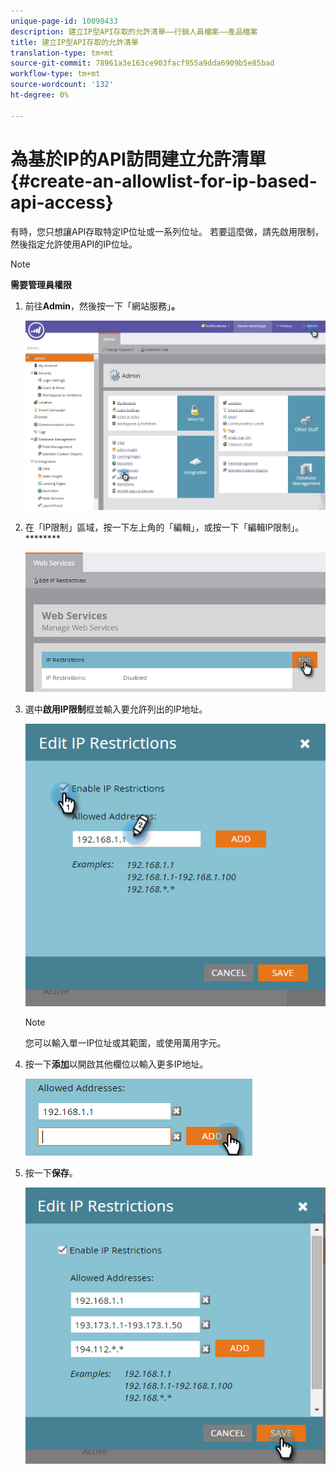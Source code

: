 ```yaml
---
unique-page-id: 10098433
description: 建立IP型API存取的允許清單——行銷人員檔案——產品檔案
title: 建立IP型API存取的允許清單
translation-type: tm+mt
source-git-commit: 78961a3e163ce903facf955a9dda6909b5e85bad
workflow-type: tm+mt
source-wordcount: '132'
ht-degree: 0%

---
```



# 為基於IP的API訪問建立允許清單{#create-an-allowlist-for-ip-based-api-access}

有時，您只想讓API存取特定IP位址或一系列位址。 若要這麼做，請先啟用限制，然後指定允許使用API的IP位址。

>[!NOTE]
>
>**需要管理員權限**

1. 前往&#x200B;**Admin**，然後按一下「網站服務」**。**

   ![](assets/image2016-2-25-9-3a12-3a48.png)

1. 在「IP限制」區域，按一下左上角的「編輯」，或按一下「編輯IP限制」。********

   ![](assets/image2016-2-25-9-3a15-3a30.png)

1. 選中&#x200B;**啟用IP限制**&#x200B;框並輸入要允許列出的IP地址。

   ![](assets/image2016-2-25-9-3a18-3a28.png)

   >[!NOTE]
   >
   >您可以輸入單一IP位址或其範圍，或使用萬用字元。

1. 按一下&#x200B;**添加**&#x200B;以開啟其他欄位以輸入更多IP地址。

   ![](assets/image2016-2-25-9-3a20-3a47.png)

1. 按一下&#x200B;**保存**。

   ![](assets/image2016-2-25-9-3a28-3a21.png)
